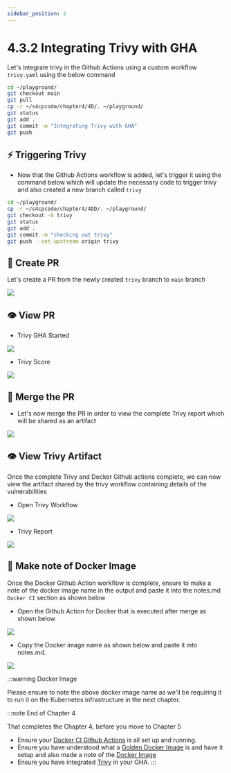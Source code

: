 ```yaml
---
sidebar_position: 2
---
```


# 4.3.2 Integrating Trivy with GHA

Let's integrate trivy in the Github Actions using a custom workflow `trivy.yaml` using the below command

```bash
cd ~/playground/
git checkout main
git pull
cp -r ~/s4cpcode/chapter4/4D/. ~/playground/
git status
git add .
git commit -m "Integrating Trivy with GHA"
git push
```

## ⚡ Triggering Trivy  

- Now that the Github Actions workflow is added, let's trigger it using the command below which will update the necessary code to trigger trivy and also created a new branch called `trivy`

```bash
cd ~/playground/
cp -r ~/s4cpcode/chapter4/4DD/. ~/playground/
git checkout -b trivy
git status
git add .
git commit -m "checking out trivy"
git push --set-upstream origin trivy
```

## 🔄 Create PR

Let's create a PR from the newly created `trivy` branch to `main` branch

![](img/4C_1.png)

## 👁️ View PR

- Trivy GHA Started

![](img/trivy_gha_started.png)

- Trivy Score

![](img/trivy_score.png)

## 🔀 Merge the PR

- Let's now merge the PR in order to view the complete Trivy report which will be shared as an artifact

![](img/merge_trivy_pr.png)

## 👁️ View Trivy Artifact

Once the complete Trivy and Docker Github actions complete, we can now view the artifact shared by the trivy workflow containing details of the vulnerabilities

- Open Trivy Workflow

![](img/trivy_workflow.png)

- Trivy Report

![](img/trivy_report.png)


## 📝 Make note of Docker Image

Once the Docker Github Action workflow is complete, ensure to make a note of the docker image name in the output and paste it into the notes.md `Docker CI` section as shown below 

- Open the Github Action for Docker that is executed after merge as shown below

![](img/github_actions.png)

- Copy the Docker image name as shown below and paste it into notes.md.

![](img/copy_dockerfile.png)

:::warning Docker Image

Please ensure to note the above docker image name as we'll be requiring it to run it on the Kubernetes infrastructure in the next chapter.

:::note End of Chapter 4

That completes the Chapter 4, before you move to Chapter 5

- Ensure your [Docker CI Github Actions](/docs/chapter4-securing-container/docker_continous_integration/running_docker_ci.md) is all set up and running.
- Ensure you have understood what a [Golden Docker Image](/docs/chapter4-securing-container/golden_docker_images/secure_dockerfile.md) is and have it setup and also made a note of the [Docker Image](/docs/chapter4-securing-container/golden_docker_images/secure_dockerfile.md#-make-note-of-docker-image/)
- Ensure you have integrated [Trivy](/docs/chapter4-securing-container/container_security/integrating_trivy_gha.md) in your GHA.
:::